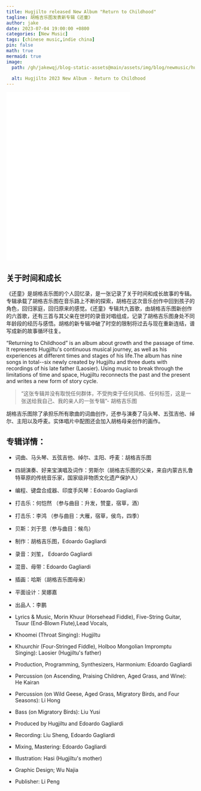 ```yaml
---
title: Hugjilto released New Album "Return to Childhood"
tagline: 胡格吉乐图发表新专辑《还童》
author: jake
date: 2023-07-04 19:00:00 +0800
categories: [New Music]
tags: [chinese music,indie china]
pin: false
math: true
mermaid: true
image:
  path: /gh/jakewqj/blog-static-assets@main/assets/img/blog/newmusic/hugjilto-return-to-childhood.jpg
  
  alt: Hugjilto 2023 New Album - Return to Childhood
---
```


<iframe frameborder="no" border="0" marginwidth="0" marginheight="0" width=330 height=450 align=center src="//music.163.com/outchain/player?type=1&id=168814596&auto=1&height=430"></iframe>

## 关于时间和成长
《还童》是胡格吉乐图的个人回忆录，是一张记录了关于时间和成长故事的专辑。专辑承载了胡格吉乐图在音乐路上不断的探索，胡格在这次音乐创作中回到孩子的角色，回归家庭，回归原来的感觉。《还童》专辑共九首歌，由胡格吉乐图新创作的六首歌，还有三首与其父亲在世时的录音对唱组成，记录了胡格吉乐图身处不同年龄段的经历与感悟。胡格的新专辑冲破了时空的限制将过去与现在重新连结，谱写成新的故事循环往复。

“Returning to Childhood” is an album about growth and the passage of time. It represents Hugjiltu's continuous musical journey, as well as his experiences at different times and stages of his life.The album has nine songs in total--six newly created by Hugjiltu and three duets with recordings of his late father (Laosier). Using music to break through the limitations of time and space, Hugjiltu reconnects the past and the present and writes a new form of story cycle.


> “这张专辑并没有取悦任何群体，不受拘束于任何风格、任何标签，这是一张送给我自己、我的亲人的一张专辑”- 胡格吉乐图

胡格吉乐图除了承担乐所有歌曲的词曲创作，还参与演奏了马头琴、五弦吉他、绰尔、主阳以及呼麦。实体唱片中配图还会加入胡格母亲创作的画作。

## 专辑详情：
- 词曲、马头琴、五弦吉他、绰尔、主阳、呼麦：胡格吉乐图
- 四胡演奏、好来宝演唱及词作：劳斯尔（胡格吉乐图的父亲，来自内蒙古扎鲁特草原的传统音乐家，国家级非物质文化遗产保护人）
- 编程、键盘合成器、印度手风琴：Edoardo Gagliardi
- 打击乐：何恺然 （参与曲目：升发，赞童，宿草，酒）
- 打击乐：李鸿 （参与曲目：大雁，宿草，侯鸟，四季）
- 贝斯：刘于思（参与曲目：候鸟）
- 制作：胡格吉乐图，Edoardo Gagliardi
- 录音：刘笙， Edoardo Gagliardi
- 混音、母带：Edoardo Gagliardi
- 插画：哈斯（胡格吉乐图母亲）
- 平面设计：吴娜嘉
- 出品人：李鹏


- Lyrics & Music, Morin Khuur (Horsehead Fiddle), Five-String Guitar, Tsuur (End-Blown Flute),Lead Vocals,
- Khoomei (Throat Singing): Hugjiltu
- Khuurchir (Four-Stringed Fiddle), Holboo Mongolian Impromptu Singing): Laosier (Hugjiltu's father)
- Production, Programming, Synthesizers, Harmonium: Edoardo Gagliardi
- Percussion (on Ascending, Praising Children, Aged Grass, and Wine): He Kairan
- Percussion (on Wild Geese, Aged Grass, Migratory Birds, and Four Seasons): Li Hong
- Bass (on Migratory Birds): Liu Yusi
- Produced by Hugjiltu and Edoardo Gagliardi
- Recording: Liu Sheng, Edoardo Gagliardi
- Mixing, Mastering: Edoardo Gagliardi
- lllustration: Hasi (Hugjiltu's mother)
- Graphic Design; Wu Najia
- Publisher: Li Peng

